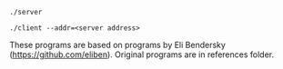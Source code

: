 
`./server`

`./client --addr=<server address> `


These programs are based on programs by Eli Bendersky (https://github.com/eliben). Original programs are in references folder. 